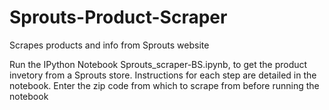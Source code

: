 # Sprouts-Product-Scraper
Scrapes products and info from Sprouts website

Run the IPython Notebook Sprouts_scraper-BS.ipynb, to get the product invetory from a Sprouts store. Instructions for each step are detailed in the notebook. Enter the zip code from which to scrape from before running the notebook
